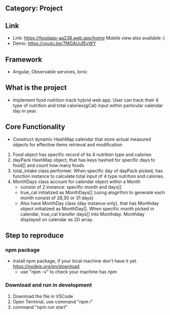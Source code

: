 ## Category: Project 
## Link 
* Link: https://foodapp-aa238.web.app/home Mobile view also available :) 
* Demo: https://youtu.be/7MGAUufEvWY
## Framework 
  * Angular, Observable services, Ionic
## What is the project
  * Implement food nutrition track hybrid web app. User can track their 4 type of nutrition and total calories(gCal) input within particular calendar day in year.
## Core Functionality
  * Construct dynamic HashMap calendar that store actual measured objects for effective items retrieval and modification
  1. Food object has specific record of its 4 nutrition type and calories
  2. dayPack HashMap object, that has keys hashed for specific days to food[] and count how many foods
  3. total_intake class performer. When specific day of dayPack picked, has function instance  to calculate total input of 4 type nutrition and calories.
  4. MonthDays class account for calendar object within a Month
      * consist of 2  instance: specific month and days[]
      * true_cal initialized as MonthDays[] (using alogirthm to generate each month consist of 28,30 or 31 days)
      * Also have MonthDay class (day instance only), that has Monthday object initialized as MonthDay[]. When specific month picked in calendar, true_cal transfer days[] into Monthday. Monthday displayed on calendar as 2D array.
   
## Step to reproduce
### npm package
- install npm package, if your local machine don't have it yet. https://nodejs.org/en/download
  - use "npm -v" to check your machine has npm 

### Download and run in development
1. Download the file in VSCode
2. Open Terminal, use command "npm i"
3. command "npm run start"

